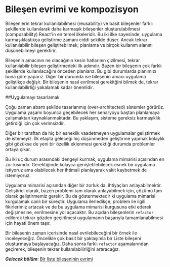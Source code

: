 # Bileşen evrimi ve kompozisyon

Bileşenlerin tekrar kullanılabilmesi (reusability) ve basit bileşenler farklı şekillerde kullanılarak daha karmaşık bileşenler oluşturulabilmesi (composability) React'in en temel ilkeleridir. Bu iki ilke sayesinde, uygulama karmaşıklaştıkça geliştirme zamanı ciddi şekilde düşer. Ancak tekrar kullanılabilir bileşen geliştirebilmek; planlama ve birçok kullanım alanını düşünebilmeyi gerektirir.

Bileşenin amacının ne olacağının kesin hatlarının çizilmesi, tekrar kullanılabilir bileşen geliştirmedeki ilk adımdır. Bazen bir bileşenin çok farklı şekillerde kullanılacağını önceden planlarız. Bu gibi durumlarda planımızı buna göre yaparız. Diğer bir durumda ise bileşenin amacı uygulama geliştikçe değişir. Bir bileşenin nasıl evrilmesi gerekitğini bilmek de, tekrar kullanılabilirliği yakalamak kadar önemlidir.

##Uygulamayı tasarlamak

Çoğu zaman abartı şekilde tasarlanmış (over-architected) sistemler görürüz. Uygulama yaşamı boyunca geçebilecek her senaryoyu baştan planlamaya çalışmaktan kaynaklanmaktadır. Bu yaklaşım, sisteme gereksiz karmaşıklık getirdiği için çok verimsizdir.

Diğer bir taraftan da hiç bir esneklik vaadetmeyen uygulamalar geliştirmek de istemeyiz. İlk etapta geleceği hiç düşünmeden geliştirme yapmak kolaylık gibi gözükse de yeni bir özellik eklenmesi gerektiği durumda problemler ortaya çıkar. 

Bu iki uç durum arasındaki dengeyi kurmak, uygulama mimarisi açısından en zor kısımdır. Gerektiğinde kolayca genişletilebilecek esnek bir uygulama istiyoruz ama olabilecek her ihtimali planlayarak vakit kaybetmek de istemiyoruz.

Uygulama mimarisi açısından diğer bir zorluk da, ihtiyaçları anlayabilmektir. Geliştirici olarak, bazen problemi tam olarak anlayabilmek için, çözümü tam olarak geliştirmemiz gerekir. Bu da göstermektedir ki uygulama mimarisi kurgulamak canlı bir süreçtir. Uygulama ilerledikçe, problem ile ilgili fikirlerimiz artacak ve de bu uygulama mimarisi kurgusuna etki ederek değişmesine, evrilmesine yol açacaktır. 
Bu açıdan bileşenlerin `refactor` edilerek tekrar gözden geçirilmesi uygulamanın başarıyla tamamlanabilmesi için hayati önem taşır. 

Bir bileşenin zaman içerisinde nasıl evrilebileceğini bir örnek ile inceleyeceğiz. Öncelikle çok basit bir yaklaşımla bir Liste bileşeni oluşturmaya başlayacağız. Daha sonra farklı `refactor` aşamalarından geçirerek, bileşenin tekrar kullanılabilirliğini artıracağız. 

***Gelecek bölüm***: [Bir liste bileşeninin evrimi](the_evolution_of_a_list_component.md)
